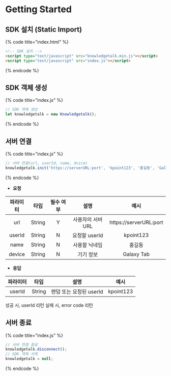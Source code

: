 # Getting Started

## SDK 설치 (Static Import)

{% code title="index.html" %}
```html
<!-- SDK 설치 -->
<script type="text/javascript" src="knowledgetalk.min.js"></script>
<script type="test/javascript" src="index.js"></script>
```
{% endcode %}

## SDK 객체 생성

{% code title="index.js" %}
```javascript
// SDK 객체 생성
let knowledgetalk = new Knowledgetalk();
```
{% endcode %}

## 서버 연결

{% code title="index.js" %}
```javascript
// 서버 연결(url, userId, name, dvice)
knowledgetalk.init('https://serverURL:port', 'kpoint123', '홍길동', 'Galaxy Tab');
```
{% endcode %}

- **요청**

| <center>파라미터</center> | <center>타입</center> | <center>필수 여부</center> | <center>설명</center> |  <center>예시</center>  |
| :-----------------------: | :-------------------: | :----------------------: | :-------------------:  |  :------------------:  |
|            url            |         String        |            Y             |    사용자의 서버 URL    | https://serverURL:port |
|           userId          |         String        |            N             |      요청할 userId     |       kpoint123        |
|            name           |         String        |            N             |      사용할 닉네임      |         홍길동         |
|           device          |         String        |            N             |        기기 정보       |       Galaxy Tab       |

- **응답**

| <center>파라미터</center> | <center>타입</center> |  <center>설명</center>  | <center>예시</center> |
| :-----------------------: | :-------------------: |  :------------------:  | :-------------------: |
|           userId          |        String         | 랜덤 또는 요청된 userId |       kpoint123       |

성공 시, userId 리턴
실패 시, error code 리턴

## 서버 종료

{% code title="index.js" %}
```javascript
// 서버 연결 종료
knowledgetalk.disconnect();
// SDK 객체 삭제
knowledgetalk = null;
```
{% endcode %}